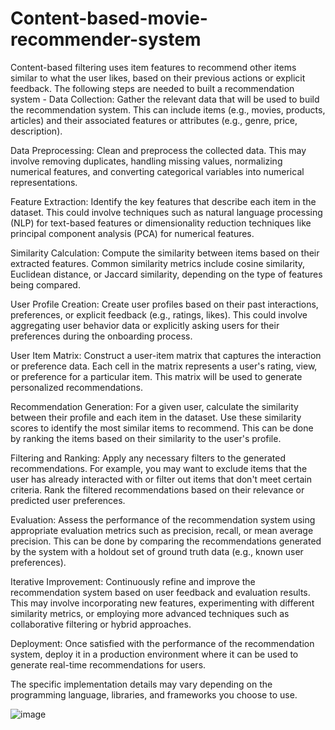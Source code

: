 # Content-based-movie-recommender-system
Content-based filtering uses item features to recommend other items similar to what the user likes, based on their previous actions or explicit feedback.
The following steps are needed to built a recommendation system -
Data Collection: Gather the relevant data that will be used to build the recommendation system. This can include items (e.g., movies, products, articles) and their associated features or attributes (e.g., genre, price, description).

Data Preprocessing: Clean and preprocess the collected data. This may involve removing duplicates, handling missing values, normalizing numerical features, and converting categorical variables into numerical representations.

Feature Extraction: Identify the key features that describe each item in the dataset. This could involve techniques such as natural language processing (NLP) for text-based features or dimensionality reduction techniques like principal component analysis (PCA) for numerical features.

Similarity Calculation: Compute the similarity between items based on their extracted features. Common similarity metrics include cosine similarity, Euclidean distance, or Jaccard similarity, depending on the type of features being compared.

User Profile Creation: Create user profiles based on their past interactions, preferences, or explicit feedback (e.g., ratings, likes). This could involve aggregating user behavior data or explicitly asking users for their preferences during the onboarding process.

User Item Matrix: Construct a user-item matrix that captures the interaction or preference data. Each cell in the matrix represents a user's rating, view, or preference for a particular item. This matrix will be used to generate personalized recommendations.

Recommendation Generation: For a given user, calculate the similarity between their profile and each item in the dataset. Use these similarity scores to identify the most similar items to recommend. This can be done by ranking the items based on their similarity to the user's profile.

Filtering and Ranking: Apply any necessary filters to the generated recommendations. For example, you may want to exclude items that the user has already interacted with or filter out items that don't meet certain criteria. Rank the filtered recommendations based on their relevance or predicted user preferences.

Evaluation: Assess the performance of the recommendation system using appropriate evaluation metrics such as precision, recall, or mean average precision. This can be done by comparing the recommendations generated by the system with a holdout set of ground truth data (e.g., known user preferences).

Iterative Improvement: Continuously refine and improve the recommendation system based on user feedback and evaluation results. This may involve incorporating new features, experimenting with different similarity metrics, or employing more advanced techniques such as collaborative filtering or hybrid approaches.

Deployment: Once satisfied with the performance of the recommendation system, deploy it in a production environment where it can be used to generate real-time recommendations for users.

 The specific implementation details may vary depending on the programming language, libraries, and frameworks you choose to use.
 
![image](https://github.com/RhitamMukherjee/Content-based-movie-recommender-system/assets/107597343/e50bef05-7536-4012-8c3d-8fa924e9c7da)

